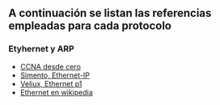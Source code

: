 ## A continuación se listan las referencias empleadas para cada protocolo

### Etyhernet y ARP
- [CCNA desde cero](https://ccnadesdecero.es/protocolo-ethernet-caracteristicas/)
- [Simento, Ethernet-IP](https://www.siemon.com/la/white_papers/03-10-13-ethernet-ip.asp)
- [Veliux, Ethernet p1](http://www.eveliux.com/mx/curso/protocolo-ethernet-parte-1.html)
- [Ethernet en wikipedia](https://es.wikipedia.org/wiki/Ethernet)
